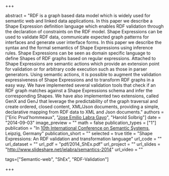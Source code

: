 +++

abstract = "RDF is a graph based data model which is widely used for semantic web and linked data applications. In this paper we describe a Shape Expression definition language which enables RDF validation through the declaration of constraints on the RDF model. Shape Expressions can be used to validate RDF data, communicate expected graph patterns for interfaces and generate user interface forms. In this paper we describe the syntax and the formal semantics of Shape Expressions using inference rules. Shape Expressions can be seen as domain specific language to define Shapes of RDF graphs based on regular expressions. Attached to Shape Expressions are semantic actions which provide an extension point for validation or for arbitrary code execution such as those in parser generators. Using semantic actions, it is possible to augment the validation expressiveness of Shape Expressions and to transform RDF graphs in a easy way. We have implemented several validation tools that check if an RDF graph matches against a Shape Expressions schema and infer the corresponding Shapes. We have also implemented two extensions, called GenX and GenJ that leverage the predictability of the graph traversal and create ordered, closed content, XML/Json documents, providing a simple, declarative mapping from RDF data to XML and Json documents."
authors = ["Eric Prud'hommeaux", "[Jose Emilio Labra Gayo](http://di.uniovi.es/~labra)", "Harold Solbrig"]
date = "2014-09-03"
image_preview = ""
math = false
publication_types = ["1"]
publication = "In [10th International Conference on Semantic Systems](http://www.semantics.cc/), Leipzig, Germany"
publication_short = ""
selected = true
title = "Shape Expressions: An RDF validation and transformation language"
url_code = ""
url_dataset = ""
url_pdf = "pdf/2014_ShEx.pdf"
url_project = ""
url_slides = "http://www.slideshare.net/jelabra/semantics-2014"
url_video = ""

tags=["Semantic-web", "ShEx", "RDF-Validation"]

+++


